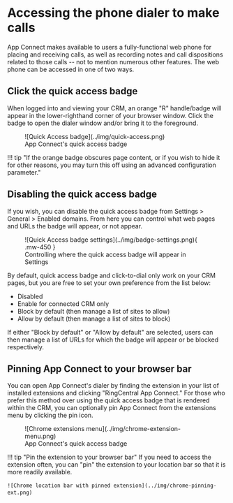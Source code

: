 # Accessing the phone dialer to make calls

App Connect makes available to users a fully-functional web phone for placing and receiving calls, as well as recording notes and call dispositions related to those calls -- not to mention numerous other features. The web phone can be accessed in one of two ways.

## Click the quick access badge

When logged into and viewing your CRM, an orange "R" handle/badge will appear in the lower-righthand corner of your browser window. Click the badge to open the dialer window and/or bring it to the foreground. 

<figure markdown>
  ![Quick Access badge](../img/quick-access.png)
  <figcaption>App Connect's quick access badge</figcaption>
</figure>

!!! tip "If the orange badge obscures page content, or if you wish to hide it for other reasons, you may turn this off using an advanced configuration parameter."

## Disabling the quick access badge

If you wish, you can disable the quick access badge from Settings > General > Enabled domains. From here you can control what web pages and URLs the badge will appear, or not appear. 

<figure markdown>
  ![Quick Access badge settings](../img/badge-settings.png){ .mw-450 }
  <figcaption>Controlling where the quick access badge will appear in Settings</figcaption>
</figure>

By default, quick access badge and click-to-dial only work on your CRM pages, but you are free to set your own preference from the list below:

* Disabled
* Enable for connected CRM only
* Block by default (then manage a list of sites to allow)
* Allow by default (then manage a list of sites to block)

If either "Block by default" or "Allow by default" are selected, users can then manage a list of URLs for which the badge will appear or be blocked respectively. 

## Pinning App Connect to your browser bar

You can open App Connect's dialer by finding the extension in your list of installed extensions and clicking "RingCentral App Connect." For those who prefer this method over using the quick access badge that is rendered within the CRM, you can optionally pin App Connect from the extensions menu by clicking the pin icon. 

<figure markdown>
  ![Chrome extensions menu](../img/chrome-extension-menu.png)
  <figcaption>App Connect's quick access badge</figcaption>
</figure>

!!! tip "Pin the extension to your browser bar"
    If you need to access the extension often, you can "pin" the extension to your location bar so that it is more readily available.
	
    ![Chrome location bar with pinned extension](../img/chrome-pinning-ext.png)

